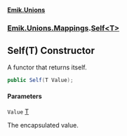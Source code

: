 #### [Emik.Unions](index.md 'index')
### [Emik.Unions.Mappings](Emik.Unions.Mappings.md 'Emik.Unions.Mappings').[Self&lt;T&gt;](Self_T_.md 'Emik.Unions.Mappings.Self<T>')

## Self(T) Constructor

A functor that returns itself.

```csharp
public Self(T Value);
```
#### Parameters

<a name='Emik.Unions.Mappings.Self_T_.Self(T).Value'></a>

`Value` [T](Self_T_.md#Emik.Unions.Mappings.Self_T_.T 'Emik.Unions.Mappings.Self<T>.T')

The encapsulated value.